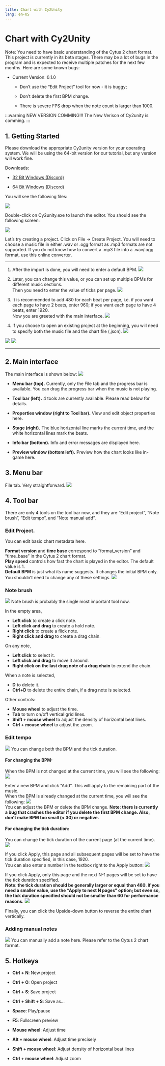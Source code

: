 ```yaml
---
title: Chart with Cy2Unity
lang: en-US
---
```

# Chart with Cy2Unity

Note: You need to have basic understanding of the Cytus 2 chart format.
This project is currently in its beta stages. There may be a lot of bugs in the program and is expected to receive multiple patches for the next few months. Here are some known bugs:

- Current Version: 0.1.0

    - Don’t use the “Edit Project” tool for now - it is buggy;

    - Don’t delete the first BPM change.

    - There is severe FPS drop when the note count is larger than 1000. 

:::warning NEW VERSION COMMING!!!
The New Verison of Cy2unity is comming.
:::

## 1. Getting Started

Please download the appropriate Cy2unity version for your operating system. We will be using the 64-bit version for our tutorial, but any version will work fine.

Downloads:

- [32 Bit Windows (Discord)](https://cdn.discordapp.com/attachments/380891241082257408/581341715458424845/Cy2unity_Windows_32-bit.zip)

- [64 Bit Windows (Discord)](https://cdn.discordapp.com/attachments/380891241082257408/581341734420611072/Cy2unity_Windows_64-bit.zip)

You will see the following files:

![](./_sources_cy2unity.md/1.png)

Double-click on Cy2unity.exe to launch the editor. You should see the following screen:

![](./_sources_cy2unity.md/2.png)

Let’s try creating a project. Click on File → Create Project. You will need to choose a music file in either .wav or .ogg format as .mp3 formats are not supported. If you do not know how to convert a .mp3 file into a .wav/.ogg format, use this online converter.

------

1. After the import is done, you will need to enter a default BPM.
![](./_sources_cy2unity.md/3.png)

2. Later, you can change this value, or you can set up multiple BPMs for different music sections.  
Then you need to enter the value of ticks per page.
![](./_sources_cy2unity.md/4.png)

3. It is recommended to add 480 for each beat per page, i.e. if you want each page to have 2 beats, enter 960; if you want each page to have 4 beats, enter 1920.  
Now you are greeted with the main interface.
![](./_sources_cy2unity.md/5.png)

4. If you choose to open an existing project at the beginning, you will need to specify both the music file and the chart file (.json).
![](./_sources_cy2unity.md/6.png)


![](./_sources_cy2unity.md/7.png)
![](./_sources_cy2unity.md/8.png)

------

## 2. Main interface

The main interface is shown below:
![](./_sources_cy2unity.md/9.png)

- **Menu bar (top).** Currently, only the File tab and the progress bar is available. You can drag the progress bar when the music is not playing.

- **Tool bar (left).** 4 tools are currently available. Please read below for details.

- **Properties window (right to Tool bar).** View and edit object properties here.

- **Stage (right).** The blue horizontal line marks the current time, and the white horizontal lines mark the beats.

- **Info bar (bottom).** Info and error messages are displayed here.

- **Preview window (bottom left).** Preview how the chart looks like in-game here.

## 3. Menu bar

File tab. Very straightforward.
![](./_sources_cy2unity.md/10.png)

## 4. Tool bar

There are only 4 tools on the tool bar now, and they are “Edit project”, “Note brush”, “Edit tempo”, and “Note manual add”.

### Edit Project.

You can edit basic chart metadata here.

**Format version** and **time base** correspond to “format_version” and “time_base” in the Cytus 2 chart format.  
**Play speed** controls how fast the chart is played in the editor. The default value is 1.  
**Default BPM** is just what its name suggests. It changes the initial BPM only.  
You shouldn’t need to change any of these settings.
![](./_sources_cy2unity.md/11.png)

### Note brush

![](./_sources_cy2unity.md/12.png)
Note brush is probably the single most important tool now.

In the empty area,

- **Left click** to create a click note.
- **Left click and drag** to create a hold note.
- **Right click** to create a flick note.
- **Right click and drag** to create a drag chain.

On any note,

- **Left click** to select it.
- **Left click and drag** to move it around.
- **Right click on the last drag note of a drag chain** to extend the chain.

When a note is selected,

- **D** to delete it.
- **Ctrl+D** to delete the entire chain, if a drag note is selected.

Other controls:

- **Mouse wheel** to adjust the time.
- **Tab** to turn on/off vertical grid lines.
- **Shift + mouse wheel** to adjust the density of horizontal beat lines.
- **Ctrl + mouse wheel** to adjust the zoom.

### Edit tempo

![](./_sources_cy2unity.md/13.png)
You can change both the BPM and the tick duration.

#### For changing the BPM:

When the BPM is not changed at the current time, you will see the following:
![](./_sources_cy2unity.md/14.png)

Enter a new BPM and click “Add”. This will apply to the remaining part of the music.  
When the BPM is already changed at the current time, you will see the following:
![](./_sources_cy2unity.md/15.png)  
You can adjust the BPM or delete the BPM change. **Note: there is currently a bug that crashes the editor if you delete the first BPM change. Also, don’t make BPM too small (< 30) or negative.**

#### For changing the tick duration:


You can change the tick duration of the current page (at the current time).
![](./_sources_cy2unity.md/16.png)

If you click Apply, this page and all subsequent pages will be set to have the tick duration specified, in this case, 1920.  
You can also enter a number in the textbox right to the Apply button:
![](./_sources_cy2unity.md/17.png)

If you click Apply, only this page and the next N-1 pages will be set to have the tick duration specified.  
**Note: the tick duration should be generally larger or equal than 480. If you need a smaller value, use the “Apply to next N pages” option; but even so, the tick duration specified should not be smaller than 60 for performance reasons.**
![](./_sources_cy2unity.md/18.png)

Finally, you can click the Upside-down button to reverse the entire chart vertically.

### Adding manual notes

![](./_sources_cy2unity.md/19.png)
You can manually add a note here. Please refer to the Cytus 2 chart format.

## 5. Hotkeys

- **Ctrl + N**: New project

- **Ctrl + O**: Open project

- **Ctrl + S**: Save project

- **Ctrl + Shift + S**: Save as…

- **Space**: Play/pause

- **F5**: Fullscreen preview

- **Mouse wheel**: Adjust time

- **Alt + mouse wheel**: Adjust time precisely

- **Shift + mouse wheel**: Adjust density of horizontal beat lines

- **Ctrl + mouse wheel**: Adjust zoom